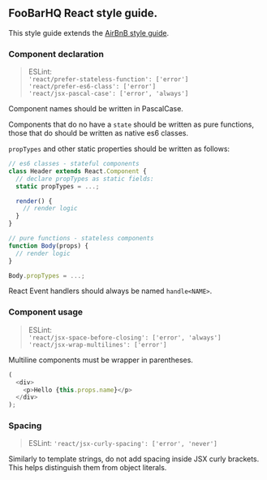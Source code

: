 ## FooBarHQ React style guide.

This style guide extends the [AirBnB style guide](https://github.com/airbnb/javascript).

### Component declaration

> ESLint:  
> `'react/prefer-stateless-function': ['error']`  
> `'react/prefer-es6-class': ['error']`  
> `'react/jsx-pascal-case': ['error', 'always']`

Component names should be written in PascalCase.

Components that do no have a `state` should be written as pure functions, those
that do should be written as native es6 classes.

`propTypes` and other static properties should be written as follows:

```javascript
// es6 classes - stateful components
class Header extends React.Component {
  // declare propTypes as static fields:
  static propTypes = ...;

  render() {
    // render logic
  }
}

// pure functions - stateless components
function Body(props) {
  // render logic
}

Body.propTypes = ...;
```

React Event handlers should always be named `handle<NAME>`.

### Component usage

> ESLint:  
> `'react/jsx-space-before-closing': ['error', 'always']`  
> `'react/jsx-wrap-multilines': ['error']`

Multiline components must be wrapper in parentheses.

```javascript
(
  <div>
    <p>Hello {this.props.name}</p>
  </div>
);
```

### Spacing

> ESLint: `'react/jsx-curly-spacing': ['error', 'never']`

Similarly to template strings, do not add spacing inside JSX curly brackets. This helps distinguish them from
object literals.


